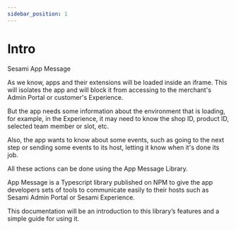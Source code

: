 ```yaml
---
sidebar_position: 1
---
```


# Intro
Sesami App Message

As we know, apps and their extensions will be loaded inside an iframe. This will isolates the app and will block it from accessing to the merchant's Admin Portal or customer's Experience.

But the app needs some information about the environment that is loading, for example, in the Experience, it may need to know the shop ID, product ID, selected team member or slot, etc.

Also, the app wants to know about some events, such as going to the next step or sending some events to its host, letting it know when it's done its job.

All these actions can be done using the App Message Library.

App Message is a Typescript library published on NPM to give the app developers sets of tools to communicate easily to their hosts such as Sesami Admin Portal or Sesami Experience.

This documentation will be an introduction to this library’s features and a simple guide for using it.
